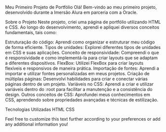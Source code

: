 Meu Primeiro Projeto de Portfólio
Olá! 
Bem-vindo ao meu primeiro projeto, desenvolvido durante a Imersão Alura em parceria com a Oracle.

Sobre o Projeto
Neste projeto, criei uma página de portfólio utilizando HTML e CSS. Ao longo do desenvolvimento, aprendi e apliquei diversos conceitos fundamentais, tais como:

Estruturação do código: Aprendi como organizar e estruturar meu código de forma eficiente.
Tipos de unidades: Explorei diferentes tipos de unidades em CSS e suas aplicações.
Conceito de responsividade: Compreendi o que é responsividade e como implementá-la para criar layouts que se adaptam a diferentes dispositivos.
FlexBox: Utilizei FlexBox para criar layouts flexíveis e responsivos de maneira prática.
Importação de fontes: Aprendi a importar e utilizar fontes personalizadas em meus projetos.
Criação de múltiplas páginas: Desenvolvi habilidades para criar e conectar várias páginas dentro de um projeto.
Variáveis no CSS: Aprendi a criar e utilizar variáveis dentro do :root para facilitar a manutenção e a consistência do design.
Outros conceitos de CSS: Aprofundei meus conhecimentos em CSS, aprendendo sobre propriedades avançadas e técnicas de estilização.


Tecnologias Utilizadas
HTML
CSS

Feel free to customize this text further according to your preferences or add any additional information you!